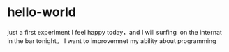 # hello-world
just a first experiment
I feel happy today，and I will surfing  on the internat in the bar tonight。
I want to improvemnet my ability about programming
